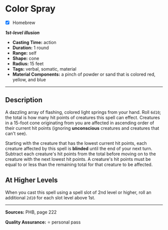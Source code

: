 # Color Spray
- [x] Homebrew

***1st-level illusion***
- **Casting Time:** action
- **Duration:** 1 round
- **Range:** self
- **Shape:** cone
- **Radius:** 15 feet
- **Tags:** verbal, somatic, material
- **Material Components:** a pinch of powder or sand that is colored red, yellow, and blue

---

## Description
A dazzling array of flashing, colored light springs from your hand.
Roll `6d10`; the total is how many hit points of creatures this spell can effect.
Creatures in a 15-foot cone originating from you are affected in ascending order of their current hit points (ignoring **unconscious** creatures and creatures that can't see).

Starting with the creature that has the lowest current hit points, each creature affected by this spell is **blinded** until the end of your next turn.
Subtract each creature's hit points from the total before moving on to the creature with the next lowest hit points.
A creature's hit points must be equal to or less than the remaining total for that creature to be affected.

## At Higher Levels
When you cast this spell using a spell slot of 2nd level or higher, roll an additional `2d10` for each slot level above 1st.

---

**Sources:** PHB, page 222

**Quality Assurance:** :star: personal pass
